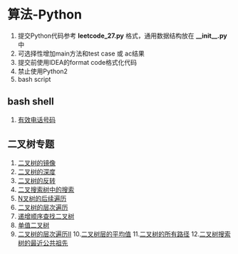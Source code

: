 # 算法-Python

1. 提交Python代码参考 **leetcode_27.py** 格式，通用数据结构放在 **\_\_init\_\_.py** 中
2. 可选择性增加main方法和test case 或 ac结果
3. 提交前使用IDEA的format code格式化代码
4. 禁止使用Python2
5. bash script

## bash shell

1. [有效电话号码](./solution/tree/leetcode_193_.sh)
 
## 二叉树专题

1. [二叉树的镜像](./solution/tree/leetcode_27_.py)
2. [二叉树的深度](./solution/tree/leetcode_55_.py)
3. [二叉树的反转](./solution/tree/leetcode_226_.py)
4. [二叉搜索树中的搜索](./solution/tree/leetcode_700_.py)
5. [N叉树的后续遍历](./solution/tree/leetcode_590_.py)
6. [二叉树的层次遍历](./solution/tree/leetcode_32_.py)
7. [递增顺序查找二叉树](./solution/tree/leetcode_897_.py)
8. [单值二叉树](./solution/tree/leetcode_965_.py)
9. [二叉树的层次遍历II](./solution/tree/leetcode_107_.py)
10.[二叉树层的平均值](./solution/tree/leetcode_637_.py)
11.[二叉树的所有路径](./solution/tree/leetcode_257_.py)
12.[二叉树搜索树的最近公共祖先](./solution/tree/leetcode_235_.py)





